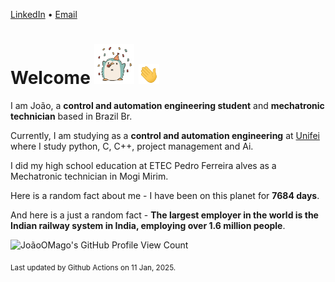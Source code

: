[LinkedIn](https://www.linkedin.com/in/joão-pedro-gozzoli-b95641301/) &bull;
[Email](joaopedrogozzoli@gmail.com)

# Welcome <img src="happy.gif" height="64px" /> <img src="wave.gif" height="32px" />

I am João, a  **control and automation engineering student** and **mechatronic technician** based in Brazil Br.

Currently, I am studying as a **control and automation engineering** at [Unifei](https://unifei.edu.br) where I study python, C, C++, project management and Ai.

I did my high school education at ETEC Pedro Ferreira alves as a Mechatronic technician in Mogi Mirim.

Here is a random fact about me - I have been on this planet for **7684 days**.

And here is a just a random fact -  **The largest employer in the world is the Indian railway system in India, employing over 1.6 million people**.

![JoãoOMago's GitHub Profile View Count](https://komarev.com/ghpvc/?username=JoaoOMago)

<sub>Last updated by Github Actions on 11 Jan, 2025.</sub>
